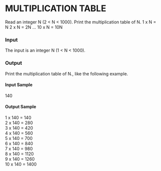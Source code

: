 # MULTIPLICATION TABLE
Read an integer N (2 < N < 1000). Print the multiplication table of N.
1 x N = N      2 x N = 2N        ...       10 x N = 10N  
### Input
The input is an integer N (1 < N < 1000).
### Output
Print the multiplication table of N., like the following example.
#### Input Sample	
140
#### Output Sample
1 x 140 = 140  
2 x 140 = 280  
3 x 140 = 420  
4 x 140 = 560  
5 x 140 = 700  
6 x 140 = 840  
7 x 140 = 980  
8 x 140 = 1120  
9 x 140 = 1260  
10 x 140 = 1400  